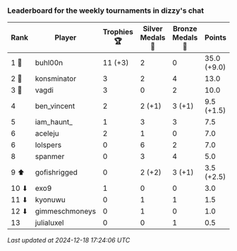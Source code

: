 ### Leaderboard for the weekly tournaments in dizzy's chat
| Rank | Player | Trophies 🏆 | Silver Medals 🥈 | Bronze Medals 🥉 | Points |
|------|--------|-------------|------------------|------------------|--------|
| 1 🥇 | buhl00n | 11 (+3) | 2 | 0 | 35.0 (+9.0) |
| 2 🥈 | konsminator | 3 | 2 | 4 | 13.0 |
| 3 🥉 | vagdi | 3 | 0 | 2 | 10.0 |
| 4 | ben_vincent | 2 | 2 (+1) | 3 (+1) | 9.5 (+1.5) |
| 5 | iam_haunt_ | 1 | 3 | 3 | 7.5 |
| 6 | aceleju | 2 | 1 | 0 | 7.0 |
| 6 | lolspers | 0 | 6 | 2 | 7.0 |
| 8 | spanmer | 0 | 3 | 4 | 5.0 |
| 9 ⬆| gofishrigged | 0 | 2 (+2) | 3 (+1) | 3.5 (+2.5) |
| 10 ⬇| exo9 | 1 | 0 | 0 | 3.0 |
| 11 ⬇| kyonuwu | 0 | 1 | 1 | 1.5 |
| 12 ⬇| gimmeschmoneys | 0 | 1 | 0 | 1.0 |
| 13 | julialuxel | 0 | 0 | 1 | 0.5 |

_Last updated at 2024-12-18 17:24:06 UTC_